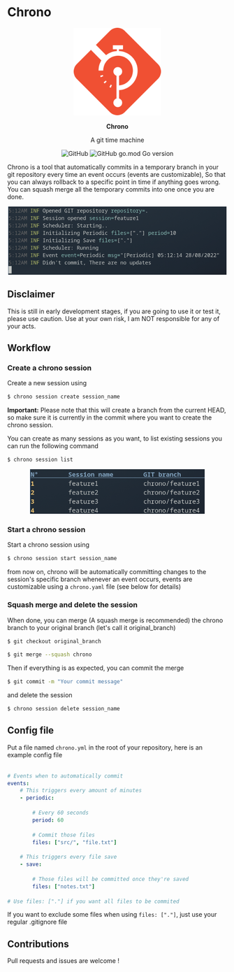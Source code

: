 # Chrono
<p align="center">
    <img src="assets/logo.png" width="200"/>
</p>
<p align="center">
    <strong>Chrono</strong>
</p>
<p align="center">
    A git time machine
</p>
<div align="center">

<img alt="GitHub" src="https://img.shields.io/github/license/hazyuun/Chrono?color=green&style=flat-square">

<img alt="GitHub go.mod Go version" src="https://img.shields.io/github/go-mod/go-version/hazyuun/Chrono?style=flat-square">

</div>

Chrono is a tool that automatically commits in a temporary branch in your git repository every time an event occurs
(events are customizable), So that you can always rollback to a specific point in time if anything goes wrong. You can squash merge all the temporary commits into one once you are done.

<p align="center">
    <img src="assets/screenshot1.png" width="500"/>
</p>


## Disclaimer
This is still in early development stages, if you are going to use it or test it, please use caution.
Use at your own risk, I am NOT responsible for any of your acts.

## Workflow
### Create a chrono session

Create a new session using
```bash
$ chrono session create session_name
```
<b>Important:</b> Please note that this will create a branch from the current HEAD, so make sure it is currently in the commit where you want to create the chrono session.

You can create as many sessions as you want, to list existing sessions you can run the following command 
```bash
$ chrono session list
```
<p align="center">
    <img src="assets/sessions_list.png" width="400"/>
</p>



### Start a chrono session
Start a chrono session using 
```bash
$ chrono session start session_name
```
from now on, chrono will be automatically committing changes to the session's specific branch whenever an event occurs, events are customizable using a `chrono.yaml` file (see below for details)

### Squash merge and delete the session
When done, you can merge (A squash merge is recommended) the chrono branch to your original branch (let's call it original_branch) 
```bash
$ git checkout original_branch
```
```bash
$ git merge --squash chrono
```
Then if everything is as expected, you can commit the merge 
```bash
$ git commit -m "Your commit message"
```
and delete the session
```bash
$ chrono session delete session_name
```

## Config file
Put a file named `chrono.yml` in the root of your repository, here is an example config file
```yaml

# Events when to automatically commit
events:
    # This triggers every amount of minutes
    - periodic:

        # Every 60 seconds
        period: 60

        # Commit those files
        files: ["src/", "file.txt"] 

    # This triggers every file save
    - save:

        # Those files will be committed once they're saved
        files: ["notes.txt"]
        
# Use files: ["."] if you want all files to be commited
```

If you want to exclude some files when using `files: ["."]`, just use your regular .gitignore file

## Contributions
Pull requests and issues are welcome !
